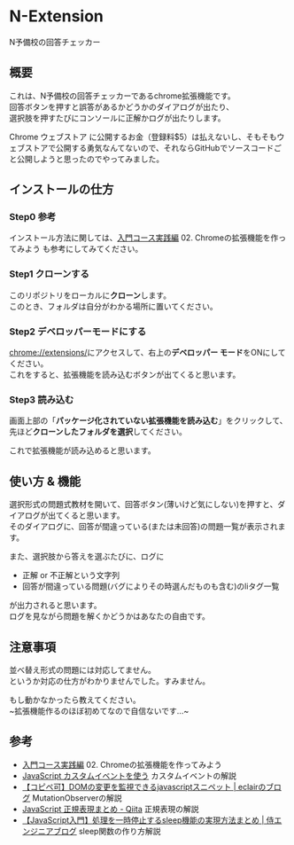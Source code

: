 # N-Extension
N予備校の回答チェッカー

## 概要
これは、N予備校の回答チェッカーであるchrome拡張機能です。  
回答ボタンを押すと誤答があるかどうかのダイアログが出たり、  
選択肢を押すたびにコンソールに正解かログが出たりします。

Chrome ウェブストア に公開するお金（登録料$5）は払えないし、そもそもウェブストアで公開する勇気なんてないので、それならGitHubでソースコードごと公開しようと思ったのでやってみました。

## インストールの仕方

### Step0 参考
インストール方法に関しては、[入門コース実践編](https://www.nnn.ed.nico/courses/170/chapters/4207) 02. Chromeの拡張機能を作ってみよう も参考にしてみてください。

### Step1 クローンする
このリポジトリをローカルに**クローン**します。  
このとき、フォルダは自分がわかる場所に置いてください。

### Step2 デベロッパーモードにする
[chrome://extensions/](chrome://extensions/)にアクセスして、右上の**デベロッパー モード**をONにしてください。  
これをすると、拡張機能を読み込むボタンが出てくると思います。

### Step3 読み込む
画面上部の「**パッケージ化されていない拡張機能を読み込む**」をクリックして、先ほど**クローンしたフォルダを選択**してください。  

これで拡張機能が読み込めると思います。

## 使い方 & 機能
選択形式の問題式教材を開いて、回答ボタン(薄いけど気にしない)を押すと、ダイアログが出てくると思います。  
そのダイアログに、回答が間違っている(または未回答)の問題一覧が表示されます。

また、選択肢から答えを選ぶたびに、ログに
- 正解 or 不正解という文字列
- 回答が間違っている問題(バグによりその時選んだものも含む)のliタグ一覧

が出力されると思います。  
ログを見ながら問題を解くかどうかはあなたの自由です。

## 注意事項

並べ替え形式の問題には対応してません。  
というか対応の仕方がわかりませんでした。すみません。

もし動かなかったら教えてください。  
~拡張機能作るのほぼ初めてなので自信ないです...~

## 参考
- [入門コース実践編](https://www.nnn.ed.nico/courses/170/chapters/4207) 02. Chromeの拡張機能を作ってみよう
- [JavaScript カスタムイベントを使う](https://misc.laboradian.com/js-test/001/) カスタムイベントの解説
- [【コピペ可】DOMの変更を監視できるjavascriptスニペット | eclairのブログ](https://eclair.blog/mutation-observer-api/) MutationObserverの解説
- [JavaScript 正規表現まとめ - Qiita](https://qiita.com/iLLviA/items/b6bf680cd2408edd050f) 正規表現の解説
- [【JavaScript入門】処理を一時停止するsleep機能の実現方法まとめ | 侍エンジニアブログ](https://www.sejuku.net/blog/24629) sleep関数の作り方解説
